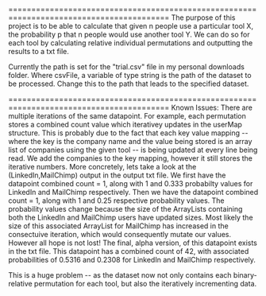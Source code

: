 =========================================================================================
The purpose of this project is to be able to calculate that given n people use a particular
tool X, the probability p that n people would use another tool Y. We can do so 
for each tool by calculating relative individual permutations and outputting the results to
a txt file. 



Currently the path is set for the "trial.csv" file in my personal downloads folder. Where csvFile, a variable of type string is the path of the dataset to be processed. Change this to the path that leads to the specified dataset. 

=========================================================================================
Known Issues:
There are multiple iterations of the same datapoint. For example, each permutation stores a combined count value which iterativey updates in the userMap structure. This is probably due to the fact that each key value mapping -- where the key is the company name and the value being stored is an array list of companies using the given tool -- is being updated at every line being read. We add the companies to the key mapping, however it still stores the iterative numbers. More concretely, lets take a look at the (LinkedIn,MailChimp) output in the output txt file. We first have the datapoint combined count = 1, along with 1 and 0.333 probabilty values for LinkedIn and MailChimp respectively. Then we have the datapoint combined count = 1, along with 1 and 0.25 respective probability values. The probability values change because the size of the ArrayLists containing both the LinkedIn and MailChimp users have updated sizes. Most likely the size of this associated ArrayList for MailChimp has increased in the consectuive iteration, which would consequently mutate our values. However all hope is not lost! The final, alpha version, of this datapoint exists in the txt file. This datapoint has a combined count of 42, with associated probabilities of 0.5316 and 0.2308 for LinkedIn and MailChimp respectively. 

This is a huge problem -- as the dataset now not only contains each binary-relative permutation for each tool, but also the iteratively incrementing data. 
